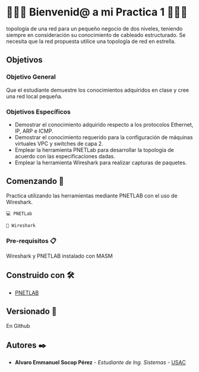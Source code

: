 

# 🥇🥇🤗  Bienvenid@ a mi Practica 1  🤗🥇🥇
 topología de una red para un pequeño negocio de dos niveles, teniendo siempre en consideración su conocimiento de cableado estructurado. Se necesita que la red propuesta utilice una topología de red en estrella.


## Objetivos
### Objetivo General
Que el estudiante demuestre los conocimientos adquiridos en clase y cree una red local 
pequeña.



### Objetivos Específicos
- Demostrar el conocimiento adquirido respecto a los protocolos Ethernet, IP, ARP e ICMP.
- Demostrar el conocimiento requerido para la configuración de máquinas virtuales VPC y switches de capa 2.
- Emplear la herramienta PNETLab para desarrollar la topología de acuerdo con las especificaciones dadas.
- Emplear la herramienta Wireshark para realizar capturas de paquetes.




## Comenzando 🚀

Practica utilizando las herramientas mediante PNETLAB con el uso de Wireshark.

    💻 PNETLab
    
    🔌 Wireshark
    

### Pre-requisitos 📋
Wireshark y PNETLAB instalado con MASM 


## Construido con 🛠️

* [PNETLAB](https://pnetlab.com/pages/main) 

## Versionado 📌
En Github 

## Autores ✒️

* **Alvaro Emmanuel Socop Pérez** - *Estudiante de Ing. Sistemas* - [USAC](https://github.com/Alvaro-SP)

